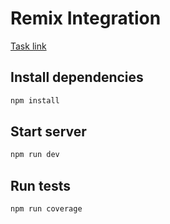 # Remix Integration

[Task link](https://github.com/rolling-scopes-school/tasks/blob/master/react/modules/tasks/nextjs-ssr-ssg.md)

## Install dependencies

```bash
npm install
```

## Start server

```bash
npm run dev
```

## Run tests

```bash
npm run coverage
```
